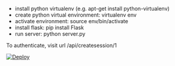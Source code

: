 - install python virtualenv (e.g. apt-get install python-virtualenv)
- create python virtual environment: virtualenv env
- activate environment: source env/bin/activate
- install flask: pip install Flask
- run server: python server.py

To authenticate, visit url /api/createsession/1

[![Deploy](https://www.herokucdn.com/deploy/button.svg)](https://heroku.com/deploy)

